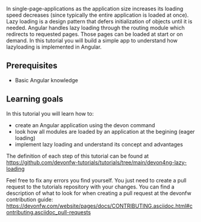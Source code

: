 In single-page-applications as the application size increases its loading speed decreases (since typically the entire application is loaded at once). Lazy loading is a design pattern that defers initialization of objects until it is needed. Angular handles lazy loading through the routing module which redirects to requested pages. Those pages can be loaded at start or on demand. In this tutorial you will build a simple app to understand how lazyloading is implemented in Angular.

## Prerequisites
* Basic Angular knowledge

## Learning goals
In this tutorial you will learn how to:
* create an Angular application using the devon command
* look how all modules are loaded by an application at the begining (eager loading)
* implement lazy loading and understand its concept and advantages



The definition of each step of this tutorial can be found at https://github.com/devonfw-tutorials/tutorials/tree/main/devon4ng-lazy-loading

Feel free to fix any errors you find yourself. You just need to create a pull request to the tutorials repository with your changes.
You can find a description of what to look for when creating a pull request at the devonfw contribution guide: https://devonfw.com/website/pages/docs/CONTRIBUTING.asciidoc.html#contributing.asciidoc_pull-requests
